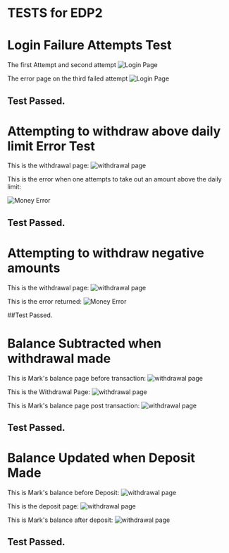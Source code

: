 
# TESTS for EDP2

Login Failure Attempts Test
============================
The first Attempt and second attempt
![Login Page](http://benavdesign.co.uk/wp-content/themes/Jonathan/login_page.jpg "Login Page")

The error page on the third failed attempt
![Login Page](http://benavdesign.co.uk/wp-content/themes/Jonathan/user-error.jpg "Login Error")

## Test Passed.

Attempting to withdraw above daily limit Error Test
===============================
This is the withdrawal page:
![withdrawal page](http://benavdesign.co.uk/wp-content/themes/Jonathan/widthdraw.jpg "Withdrawal Page")

This is the error when one attempts to take out an amount above the daily limit:

![Money Error](http://benavdesign.co.uk/wp-content/themes/Jonathan/money-error.jpg "money error")

## Test Passed.

Attempting to withdraw negative amounts
=======================================
This is the withdrawal page:
![withdrawal page](http://benavdesign.co.uk/wp-content/themes/Jonathan/negative-amount.jpg "Withdrawal Page")

This is the error returned:
![Money Error](http://benavdesign.co.uk/wp-content/themes/Jonathan/money-error.jpg "money error")

##Test Passed.

Balance Subtracted when withdrawal made
=======================================
This is Mark's balance page before transaction:
![withdrawal page](http://benavdesign.co.uk/wp-content/themes/Jonathan/before-transaction.jpg "Withdrawal Page")

This is the Withdrawal Page:
![withdrawal page](http://benavdesign.co.uk/wp-content/themes/Jonathan/positive-witjdrawal.jpg "Withdrawal Page")

This is Mark's balance page post transaction:
![withdrawal page](http://benavdesign.co.uk/wp-content/themes/Jonathan/altered-amount.jpg "Withdrawal Page")


## Test Passed.

Balance Updated when Deposit Made
=================================
This is Mark's balance before Deposit:
![withdrawal page](http://benavdesign.co.uk/wp-content/themes/Jonathan/altered-amount.jpg "Withdrawal Page")

This is the deposit page:
![withdrawal page](http://benavdesign.co.uk/wp-content/themes/Jonathan/deposit-ten.jpg "Withdrawal Page")

This is Mark's balance after deposit:
![withdrawal page](http://benavdesign.co.uk/wp-content/themes/Jonathan/before-transaction.jpg "Withdrawal Page")

## Test Passed.